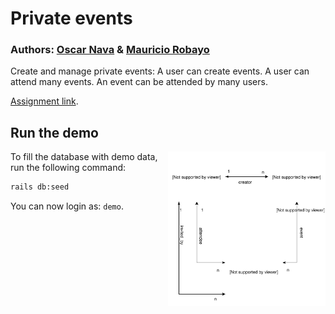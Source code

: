 # Private events

### Authors: [Oscar Nava](https://github.com/oscarnava/) & [Mauricio Robayo](https://github.com/MauricioRobayo)

Create and manage private events: A user can create events. A user can attend many events. An event can be attended by many users.

[Assignment link](https://www.theodinproject.com/courses/ruby-on-rails/lessons/associations).


## Run the demo

<img src="design/private-events-db-design.svg" width="50%" align="right">

To fill the database with demo data, run the following command:

```sh
rails db:seed
```

You can now login as: `demo`.
